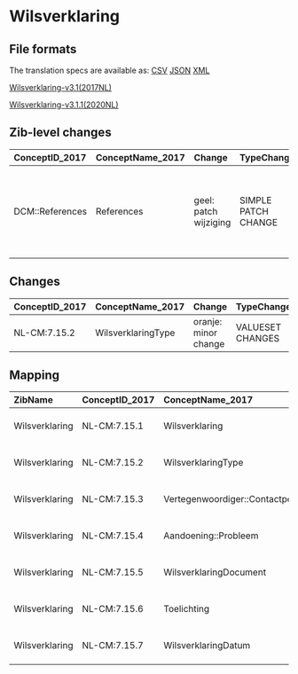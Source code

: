 # Wilsverklaring
## File formats

The translation specs are available as: 
[CSV](../csv/Wilsverklaring.csv) [JSON](../json/Wilsverklaring.json) [XML](../xml/Wilsverklaring.xml)



[Wilsverklaring-v3.1(2017NL)](https://zibs.nl/wiki/Wilsverklaring-v3.1(2017NL))

[Wilsverklaring-v3.1.1(2020NL)](https://zibs.nl/wiki/Wilsverklaring-v3.1.1(2020NL))







## Zib-level changes

| ConceptID_2017   | ConceptName_2017   | Change                | TypeChange          | Omschrijving                                                                            |
|:-----------------|:-------------------|:----------------------|:--------------------|:----------------------------------------------------------------------------------------|
| DCM::References  | References         | geel: patch wijziging | SIMPLE PATCH CHANGE | Referenties in sectie 'References' bijgewerkt naar juiste url van de NPCF, NVVE en NPV. |

## Changes

| ConceptID_2017   | ConceptName_2017   | Change               | TypeChange       | Impact_heen   | TRANSLATIE_spec_heen                  | Impact_terug   | TRANSLATIE_spec_terug                 | Omschrijving                                                                   |
|:-----------------|:-------------------|:---------------------|:-----------------|:--------------|:--------------------------------------|:---------------|:--------------------------------------|:-------------------------------------------------------------------------------|
| NL-CM:7.15.2     | WilsverklaringType | oranje: minor change | VALUESET CHANGES | Low           | valuesets 2017 -> valueset 2020 regel | Medium         | valuesets 2017 <- valueset 2020 regel | Zelfbindingsverklaring is als item toegevoegd aan WilsverklaringTypeCodelijst. |

## Mapping

| ZibName        | ConceptID_2017   | ConceptName_2017                  | Codelists_2017              | Change                  | ConceptID_2020   | ConceptName_2020                  | Codelists_2020              | Bits    | Omschrijving                                                                   | TypeChange       | Impact_heen   | TRANSLATIE_spec_heen                  | Impact_terug   | TRANSLATIE_spec_terug                 |
|:---------------|:-----------------|:----------------------------------|:----------------------------|:------------------------|:-----------------|:----------------------------------|:----------------------------|:--------|:-------------------------------------------------------------------------------|:-----------------|:--------------|:--------------------------------------|:---------------|:--------------------------------------|
| Wilsverklaring | NL-CM:7.15.1     | Wilsverklaring                    |                             | groen: geen wijzigingen | NL-CM:7.15.1     | Wilsverklaring                    |                             |         |                                                                                |                  |               |                                       |                |                                       |
| Wilsverklaring | NL-CM:7.15.2     | WilsverklaringType                | WilsverklaringTypeCodelijst | oranje: minor change    | NL-CM:7.15.2     | WilsverklaringType                | WilsverklaringTypeCodelijst | ZIB-739 | Zelfbindingsverklaring is als item toegevoegd aan WilsverklaringTypeCodelijst. | VALUESET CHANGES | Low           | valuesets 2017 -> valueset 2020 regel | Medium         | valuesets 2017 <- valueset 2020 regel |
| Wilsverklaring | NL-CM:7.15.3     | Vertegenwoordiger::Contactpersoon |                             | groen: geen wijzigingen | NL-CM:7.15.3     | Vertegenwoordiger::Contactpersoon |                             |         |                                                                                |                  |               |                                       |                |                                       |
| Wilsverklaring | NL-CM:7.15.4     | Aandoening::Probleem              |                             | groen: geen wijzigingen | NL-CM:7.15.4     | Aandoening::Probleem              |                             |         |                                                                                |                  |               |                                       |                |                                       |
| Wilsverklaring | NL-CM:7.15.5     | WilsverklaringDocument            |                             | groen: geen wijzigingen | NL-CM:7.15.5     | WilsverklaringDocument            |                             |         |                                                                                |                  |               |                                       |                |                                       |
| Wilsverklaring | NL-CM:7.15.6     | Toelichting                       |                             | groen: geen wijzigingen | NL-CM:7.15.6     | Toelichting                       |                             |         |                                                                                |                  |               |                                       |                |                                       |
| Wilsverklaring | NL-CM:7.15.7     | WilsverklaringDatum               |                             | groen: geen wijzigingen | NL-CM:7.15.7     | WilsverklaringDatum               |                             |         |                                                                                |                  |               |                                       |                |                                       |

